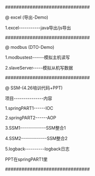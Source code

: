 <p>###############################</p>
<p>@ excel (导出-Demo)</p>
<p>1.excel-----------java导出/js导出</p>
<p>###############################</p>
<p>@ modbus (DTO-Demo)</p>
<p>1.modbustest------模拟主机读写</p>
<p>2.slaveServer-----模拟从机写数据</p>
<p>###############################</p>
<p>@ SSM-(4.26培训代码+PPT)</p>
<p>项目---------------内容</p>
<p>1.springPART1------IOC</p>
<p>2.springPART2------AOP</p>
<p>3.SSM1-------------SSM整合1</p>
<p>4.SSM2-------------SSM整合2</p>
<p>5.logback----------logback日志</p>
<p>PPT在springPART1里</p>
<p>###############################</p>
